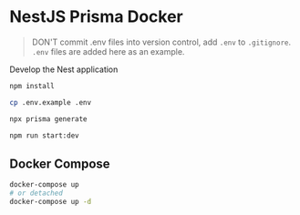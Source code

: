 # NestJS Prisma Docker

> DON'T commit .env files into version control, add `.env` to `.gitignore`. `.env` files are added here as an example.

Develop the Nest application

```bash
npm install

cp .env.example .env

npx prisma generate

npm run start:dev
```

## Docker Compose

```bash
docker-compose up
# or detached
docker-compose up -d
```
